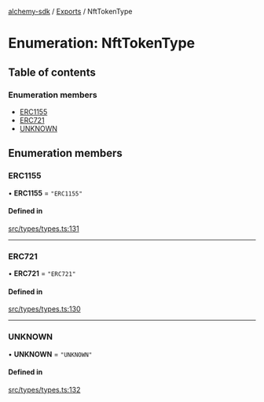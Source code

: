 [alchemy-sdk](../README.md) / [Exports](../modules.md) / NftTokenType

# Enumeration: NftTokenType

## Table of contents

### Enumeration members

- [ERC1155](NftTokenType.md#erc1155)
- [ERC721](NftTokenType.md#erc721)
- [UNKNOWN](NftTokenType.md#unknown)

## Enumeration members

### ERC1155

• **ERC1155** = `"ERC1155"`

#### Defined in

[src/types/types.ts:131](https://github.com/alchemyplatform/alchemy-sdk-js/blob/fd39d10/src/types/types.ts#L131)

___

### ERC721

• **ERC721** = `"ERC721"`

#### Defined in

[src/types/types.ts:130](https://github.com/alchemyplatform/alchemy-sdk-js/blob/fd39d10/src/types/types.ts#L130)

___

### UNKNOWN

• **UNKNOWN** = `"UNKNOWN"`

#### Defined in

[src/types/types.ts:132](https://github.com/alchemyplatform/alchemy-sdk-js/blob/fd39d10/src/types/types.ts#L132)
